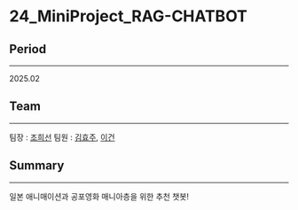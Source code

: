 # 24_MiniProject_RAG-CHATBOT

## Period
---
2025.02

## Team
---
팀장 : [조희선](https://github.com/heesun22222)
팀원 : [김효주](https://github.com/hyojoo209), [이건](https://github.com/thisgun2)

## Summary
---
일본 애니매이션과 공포영화 매니아층을 위한 추천 챗봇!



